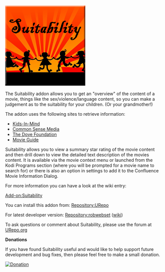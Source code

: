 ![Suitability](icon.png)

The Suitability addon allows you to get an "overview" of the content of a movie, things like the sex/violence/language content, so you can make a judgement as to the suitability for your children. (Or your grandmother!)

The addon uses the following sites to retrieve information:
* [Kids-In-Mind](http://www.kids-in-mind.com/)
* [Common Sense Media](http://www.commonsensemedia.org/)
* [The Dove Foundation](http://www.dove.org/)
* [Movie Guide](http://www.movieguide.org/)

Suitability allows you to view a summary star rating of the movie content and then drill down to view the detailed text description of the movies content. It is available via the movie context menu or launched from the Kodi Programs section (where you will be prompted for a movie name to search for) or there is also an option in settings to add it to the Confluence Movie Information Dialog.

For more information you can have a look at the wiki entry:

[Add-on:Suitability](https://github.com/robwebset/script.suitability/wiki)

You can install this addon from: [Repository:URepo](http://www.urepo.org/)

For latest developer version: [Repository:robwebset](https://github.com/robwebset/repository.robwebset/blob/master/repos/repository.robwebset/repository.robwebset-1.0.0.zip) ([wiki](https://github.com/robwebset/repository.robwebset/wiki))

To ask questions or comment about Suitability, please use the forum at [URepo.org](http://www.urepo.org/forum/viewtopic.php?t=1759)

__Donations__

If you have found Suitability useful and would like to help support future development and bug fixes, then please feel free to make a small donation.

[![Donation](https://www.paypalobjects.com/en_GB/i/btn/btn_donate_SM.gif)](https://www.paypal.com/cgi-bin/webscr?cmd=_s-xclick&hosted_button_id=TYBDQB5EEEPZ8)
